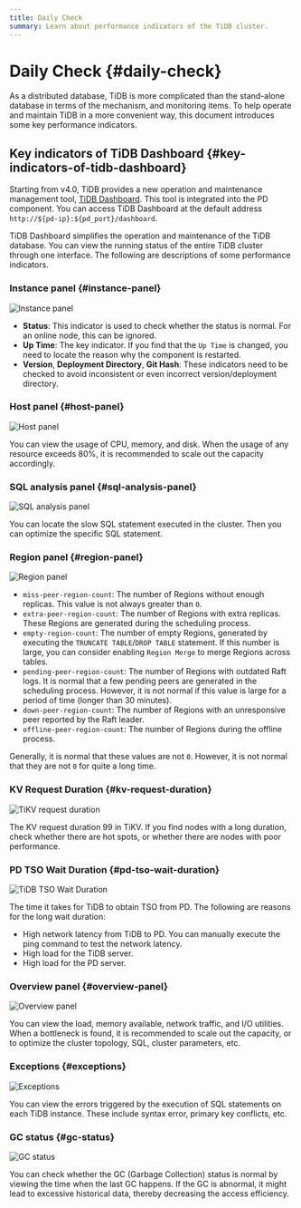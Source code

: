 ```yaml
---
title: Daily Check
summary: Learn about performance indicators of the TiDB cluster.
---
```


# Daily Check {#daily-check}

As a distributed database, TiDB is more complicated than the stand-alone database in terms of the mechanism, and monitoring items. To help operate and maintain TiDB in a more convenient way, this document introduces some key performance indicators.

## Key indicators of TiDB Dashboard {#key-indicators-of-tidb-dashboard}

Starting from v4.0, TiDB provides a new operation and maintenance management tool, [TiDB Dashboard](/dashboard/dashboard-intro.md). This tool is integrated into the PD component. You can access TiDB Dashboard at the default address `http://${pd-ip}:${pd_port}/dashboard`.

TiDB Dashboard simplifies the operation and maintenance of the TiDB database. You can view the running status of the entire TiDB cluster through one interface. The following are descriptions of some performance indicators.

### Instance panel {#instance-panel}

![Instance panel](/media/instance-status-panel.png)

-   **Status**: This indicator is used to check whether the status is normal. For an online node, this can be ignored.
-   **Up Time**: The key indicator. If you find that the `Up Time` is changed, you need to locate the reason why the component is restarted.
-   **Version**, <strong>Deployment Directory</strong>, <strong>Git Hash</strong>: These indicators need to be checked to avoid inconsistent or even incorrect version/deployment directory.

### Host panel {#host-panel}

![Host panel](/media/host-panel.png)

You can view the usage of CPU, memory, and disk. When the usage of any resource exceeds 80%, it is recommended to scale out the capacity accordingly.

### SQL analysis panel {#sql-analysis-panel}

![SQL analysis panel](/media/sql-analysis-panel.png)

You can locate the slow SQL statement executed in the cluster. Then you can optimize the specific SQL statement.

### Region panel {#region-panel}

![Region panel](/media/region-panel.png)

-   `miss-peer-region-count`: The number of Regions without enough replicas. This value is not always greater than `0`.
-   `extra-peer-region-count`: The number of Regions with extra replicas. These Regions are generated during the scheduling process.
-   `empty-region-count`: The number of empty Regions, generated by executing the `TRUNCATE TABLE`/`DROP TABLE` statement. If this number is large, you can consider enabling `Region Merge` to merge Regions across tables.
-   `pending-peer-region-count`: The number of Regions with outdated Raft logs. It is normal that a few pending peers are generated in the scheduling process. However, it is not normal if this value is large for a period of time (longer than 30 minutes).
-   `down-peer-region-count`: The number of Regions with an unresponsive peer reported by the Raft leader.
-   `offline-peer-region-count`: The number of Regions during the offline process.

Generally, it is normal that these values are not `0`. However, it is not normal that they are not `0` for quite a long time.

### KV Request Duration {#kv-request-duration}

![TiKV request duration](/media/kv-duration-panel.png)

The KV request duration 99 in TiKV. If you find nodes with a long duration, check whether there are hot spots, or whether there are nodes with poor performance.

### PD TSO Wait Duration {#pd-tso-wait-duration}

![TiDB TSO Wait Duration](/media/pd-duration-panel.png)

The time it takes for TiDB to obtain TSO from PD. The following are reasons for the long wait duration:

-   High network latency from TiDB to PD. You can manually execute the ping command to test the network latency.
-   High load for the TiDB server.
-   High load for the PD server.

### Overview panel {#overview-panel}

![Overview panel](/media/overview-panel.png)

You can view the load, memory available, network traffic, and I/O utilities. When a bottleneck is found, it is recommended to scale out the capacity, or to optimize the cluster topology, SQL, cluster parameters, etc.

### Exceptions {#exceptions}

![Exceptions](/media/failed-query-panel.png)

You can view the errors triggered by the execution of SQL statements on each TiDB instance. These include syntax error, primary key conflicts, etc.

### GC status {#gc-status}

![GC status](/media/garbage-collation-panel.png)

You can check whether the GC (Garbage Collection) status is normal by viewing the time when the last GC happens. If the GC is abnormal, it might lead to excessive historical data, thereby decreasing the access efficiency.
